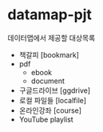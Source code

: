 # datamap-pjt



데이터맵에서 제공할 대상목록
- 책갈피 [bookmark]
- pdf
   - ebook
   - document
- 구글드라이브 [ggdrive]
- 로컬 파일들 [localfile]
- 온라인강좌 [course]
- YouTube playlist
